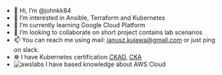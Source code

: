 - 👋 Hi, I’m @johnkk84
- 👀 I’m interested in Ansible, Terraform and Kubernetes
- 🌱 I’m currently learning Google Cloud Platform
- 💞️ I’m looking to collaborate on short project contains lab scenarios
- 📫 You can reach me using mail: janusz.kujawa@gmail.com or just ping on slack.
- ☸️ I have Kubernetes certification [CKAD](https://www.credly.com/badges/f7cedcc7-b5a5-4d2f-b28c-1484a709f29f/public_url), [CKA](https://www.credly.com/badges/a3fa5f29-0755-4074-829e-bee3db2c1b68?source=linked_in_profile)
- ![awslabs](https://user-images.githubusercontent.com/19688433/188316224-741ca6fc-b3ab-4248-84df-b54d133941b0.png)
I have based knowledge about AWS Cloud

<!---
johnkk84/johnkk84 is a ✨ special ✨ repository because its `README.md` (this file) appears on your GitHub profile.
You can click the Preview link to take a look at your changes.
--->
